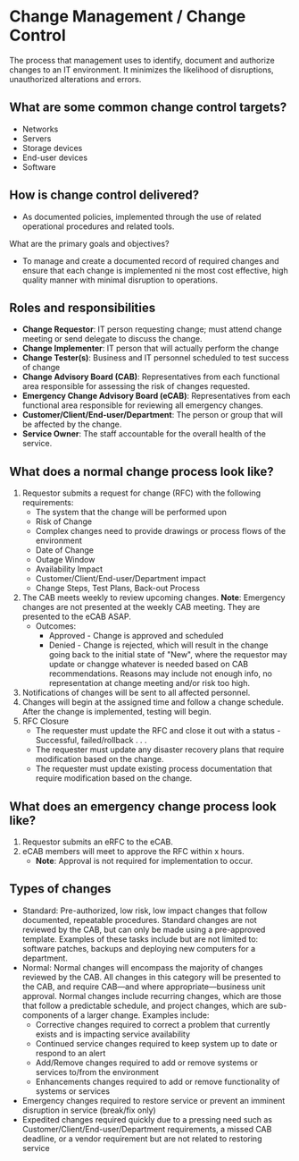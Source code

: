 # Change Management / Change Control

The process that management uses to identify, document and authorize changes to an IT environment. It minimizes the likelihood of disruptions, unauthorized alterations and errors.

## What are some common change control targets?

- Networks
- Servers
- Storage devices
- End-user devices
- Software

## How is change control delivered?

- As documented policies, implemented through the use of related operational procedures and related tools.

What are the primary goals and objectives?

- To manage and create a documented record of required changes and ensure that each change is implemented ni the most cost effective, high quality manner with minimal disruption to operations.

## Roles and responsibilities

- **Change Requestor**: IT person requesting change; must attend change meeting or send delegate to discuss the change.
- **Change Implementer**: IT person that will actually perform the change
- **Change Tester(s)**: Business and IT personnel scheduled to test success of change
- **Change Advisory Board (CAB)**: Representatives from each functional area responsible for assessing the risk of changes requested.
- **Emergency Change Advisory Board (eCAB)**: Representatives from each functional area responsible for reviewing all emergency changes.
- **Customer/Client/End-user/Department**: The person or group that will be affected by the change.
- **Service Owner**: The staff accountable for the overall health of the service.

## What does a normal change process look like?

1. Requestor submits a request for change (RFC) with the following requirements:
    - The system that the change will be performed upon
    - Risk of Change
    - Complex changes need to provide drawings or process flows of the environment
    - Date of Change
    - Outage Window
    - Availability Impact
    - Customer/Client/End-user/Department impact
    - Change Steps, Test Plans, Back-out Process
2. The CAB meets weekly to review upcoming changes. **Note**: Emergency changes are not presented at the weekly CAB meeting. They are presented to the eCAB ASAP.
    - Outcomes:
        - Approved - Change is approved and scheduled
        - Denied - Change is rejected, which will result in the change going back to the initial state of "New", where the requestor may update or changge whatever is needed based on CAB recommendations. Reasons may include not enough info, no representation at change meeting and/or risk too high.
3. Notifications of changes will be sent to all affected personnel.
4. Changes will begin at the assigned time and follow a change schedule. After the change is implemented, testing will begin.
5. RFC Closure
    - The requester must update the RFC and close it out with a status - Successful, failed/rollback . . .
    - The requester must update any disaster recovery plans that require modification based on the change.
    - The requester must update existing process documentation that require modification based on the change.

## What does an emergency change process look like?

1. Requestor submits an eRFC to the eCAB.
2. eCAB members will meet to approve the RFC within x hours.
    - **Note**: Approval is not required for implementation to occur.

## Types of changes

- Standard: Pre-authorized, low risk, low impact changes that follow documented, repeatable procedures. Standard changes are not reviewed by the CAB, but can only be made using a pre-approved template. Examples of these tasks include but are not limited to: software patches, backups and deploying new computers for a department.
- Normal: Normal changes will encompass the majority of changes reviewed by the CAB. All changes in this category will be presented to the CAB, and require CAB—and where appropriate—business unit approval. Normal changes include recurring changes, which are those that follow a predictable schedule, and project changes, which are sub-components of a larger change. Examples include:
    - Corrective changes required to correct a problem that currently exists and is impacting service availability
    - Continued service changes required to keep system up to date or respond to an alert
    - Add/Remove changes required to add or remove systems or services to/from the environment
    - Enhancements changes required to add or remove functionality of systems or services
- Emergency changes required to restore service or prevent an imminent disruption in service (break/fix only)
- Expedited changes required quickly due to a pressing need such as Customer/Client/End-user/Department requirements, a missed CAB deadline, or a vendor requirement but are not related to restoring service